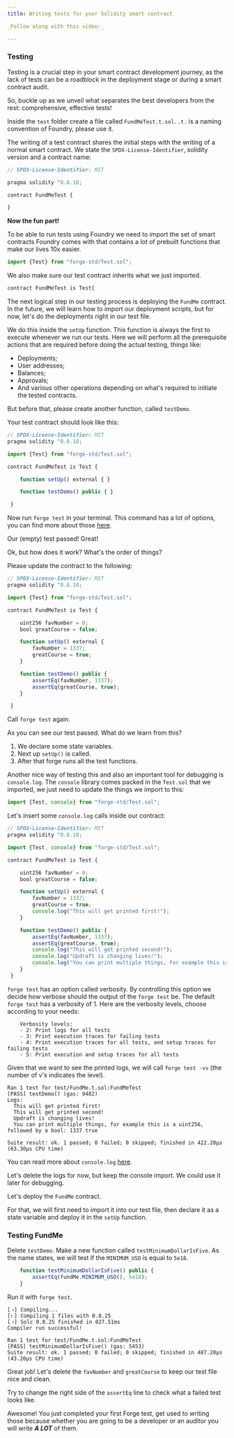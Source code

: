 ```yaml
---
title: Writing tests for your Solidity smart contract

_Follow along with this video:_

---
```


### Testing

Testing is a crucial step in your smart contract development journey, as the lack of tests can be a roadblock in the deployment stage or during a smart contract audit.

So, buckle up as we unveil what separates the best developers from the rest: comprehensive, effective tests!

Inside the `test` folder create a file called `FundMeTest.t.sol`. `.t.` is a naming convention of Foundry, please use it.

The writing of a test contract shares the initial steps with the writing of a normal smart contract. We state the `SPDX-License-Identifier`, solidity version and a contract name:

```javascript
// SPDX-License-Identifier: MIT

pragma solidity ^0.8.18;

contract FundMeTest {

}
```

**Now the fun part!**

To be able to run tests using Foundry we need to import the set of smart contracts Foundry comes with that contains a lot of prebuilt functions that make our lives 10x easier.

```javascript
import {Test} from "forge-std/Test.sol";
```

We also make sure our test contract inherits what we just imported.

```javascript
contract FundMeTest is Test{
```

The next logical step in our testing process is deploying the `FundMe` contract. In the future, we will learn how to import our deployment scripts, but for now, let's do the deployments right in our test file.

We do this inside the `setUp` function. This function is always the first to execute whenever we run our tests. Here we will perform all the prerequisite actions that are required before doing the actual testing, things like:

- Deployments;
- User addresses;
- Balances;
- Approvals;
- And various other operations depending on what's required to initiate the tested contracts.

But before that, please create another function, called `testDemo`.

Your test contract should look like this:

```javascript
// SPDX-License-Identifier: MIT
pragma solidity ^0.8.18;

import {Test} from "forge-std/Test.sol";

contract FundMeTest is Test {

    function setUp() external { }

    function testDemo() public { }

 }
```

Now run `forge test` in your terminal. This command has a lot of options, you can find more about those [here](https://book.getfoundry.sh/reference/cli/forge/test?highlight=forge%20test#forge-test).

Our (empty) test passed! Great!

Ok, but how does it work? What's the order of things?

Please update the contract to the following:

```javascript
// SPDX-License-Identifier: MIT
pragma solidity ^0.8.18;

import {Test} from "forge-std/Test.sol";

contract FundMeTest is Test {

    uint256 favNumber = 0;
    bool greatCourse = false;

    function setUp() external { 
        favNumber = 1337;
        greatCourse = true;
    }

    function testDemo() public { 
        assertEq(favNumber, 1337);
        assertEq(greatCourse, true);
    }

 }
```

Call `forge test` again.

As you can see our test passed. What do we learn from this?

1. We declare some state variables.
2. Next up `setUp()` is called.
3. After that forge runs all the test functions.

Another nice way of testing this and also an important tool for debugging is `console.log`. The `console` library comes packed in the `Test.sol` that we imported, we just need to update the things we import to this:

```javascript
import {Test, console} from "forge-std/Test.sol";
```

Let's insert some `console.log` calls inside our contract:

```javascript
// SPDX-License-Identifier: MIT
pragma solidity ^0.8.18;

import {Test, console} from "forge-std/Test.sol";

contract FundMeTest is Test {

    uint256 favNumber = 0;
    bool greatCourse = false;

    function setUp() external { 
        favNumber = 1337;
        greatCourse = true;
        console.log("This will get printed first!");
    }

    function testDemo() public { 
        assertEq(favNumber, 1337);
        assertEq(greatCourse, true);
        console.log("This will get printed second!");
        console.log("Updraft is changing lives!");
        console.log("You can print multiple things, for example this is a uint256, followed by a bool:", favNumber, greatCourse);
    }
 }
 ```

`forge test` has an option called verbosity. By controlling this option we decide how verbose should the output of the `forge test` be. The default `forge test` has a verbosity of 1. Here are the verbosity levels, choose according to your needs:

```
    Verbosity levels:
    - 2: Print logs for all tests
    - 3: Print execution traces for failing tests
    - 4: Print execution traces for all tests, and setup traces for failing tests
    - 5: Print execution and setup traces for all tests
```

Given that we want to see the printed logs, we will call `forge test -vv` (the number of v's indicates the level).

```
Ran 1 test for test/FundMe.t.sol:FundMeTest
[PASS] testDemo() (gas: 9482)
Logs:
  This will get printed first!
  This will get printed second!
  Updraft is changing lives!
  You can print multiple things, for example this is a uint256, followed by a bool: 1337 true

Suite result: ok. 1 passed; 0 failed; 0 skipped; finished in 422.20µs (63.30µs CPU time)
```

You can read more about `console.log` [here](https://book.getfoundry.sh/reference/forge-std/console-log?highlight=console.#console-logging).

Let's delete the logs for now, but keep the console import. We could use it later for debugging.

Let's deploy the `FundMe` contract.

For that, we will first need to import it into our test file, then declare it as a state variable and deploy it in the `setUp` function.

### Testing FundMe

Delete `testDemo`. Make a new function called `testMinimumDollarIsFive`. As the name states, we will test if the `MINIMUM_USD` is equal to `5e18`.

```javascript
    function testMinimumDollarIsFive() public {
        assertEq(fundMe.MINIMUM_USD(), 5e18);
    }
```

Run it with `forge test`.

```
[⠰] Compiling...
[⠆] Compiling 1 files with 0.8.25
[⠰] Solc 0.8.25 finished in 827.51ms
Compiler run successful!

Ran 1 test for test/FundMe.t.sol:FundMeTest
[PASS] testMinimumDollarIsFive() (gas: 5453)
Suite result: ok. 1 passed; 0 failed; 0 skipped; finished in 487.20µs (43.20µs CPU time)

```

Great job! Let's delete the `favNumber` and `greatCourse` to keep our test file nice and clean.

Try to change the right side of the `assertEq` line to check what a failed test looks like.

Awesome! You just completed your first Forge test, get used to writing those because whether you are going to be a developer or an auditor you will write ***A LOT*** of them.
